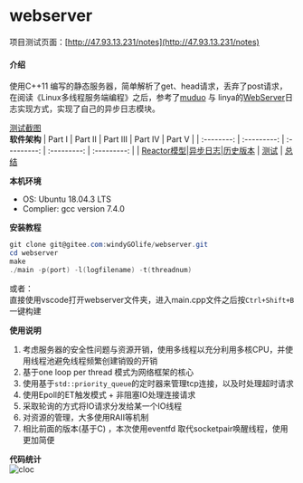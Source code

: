 <!--
 * @Autor: taobo
 * @Date: 2020-06-01 23:18:18
 * @LastEditTime: 2020-12-22 13:36:02
 * @Description: file content
--> 
# webserver

项目测试页面：[http://47.93.13.231/notes](http://47.93.13.231/notes)


#### 介绍
使用C++11 编写的静态服务器，简单解析了get、head请求，丢弃了post请求， 在阅读《Linux多线程服务端编程》之后，参考了[muduo](https://github.com/chenshuo/muduo) 与 linya的[WebServer](https://github.com/linyacool/WebServer)日志实现方式，实现了自己的异步日志模块。    

[测试截图](https://gitee.com/windyGOlife/webserver/blob/master/example/test_page.png)  
**软件架构**
| Part Ⅰ | Part Ⅱ | Part Ⅲ | Part Ⅳ | Part Ⅴ | 
| :--------: | :---------: | :---------: | :---------: | :---------: | 
| [Reactor模型](./Reactor)|[异步日志](./Log)|[历史版本](https://gitee.com/windyGOlife/webserver/tree/master) | [测试](./WebBench/测试.md) | [总结](./总结.md)   

**本机环境**
* OS:  Ubuntu 18.04.3 LTS
* Complier: gcc version 7.4.0  

**安装教程**  
```powershell
git clone git@gitee.com:windyGOlife/webserver.git
cd webserver
make
./main -p(port) -l(logfilename) -t(threadnum)
```
或者：  
直接使用vscode打开webserver文件夹，进入main.cpp文件之后按`Ctrl+Shift+B`一键构建

**使用说明**

1.  考虑服务器的安全性问题与资源开销，使用多线程以充分利用多核CPU，并使用线程池避免线程频繁创建销毁的开销
2.  基于one loop per thread 模式为网络框架的核心
3.  使用基于`std::priority_queue`的定时器来管理tcp连接，以及时处理超时请求
4.  使用Epoll的ET触发模式 + 非阻塞IO处理连接请求
5.  采取轮询的方式将IO请求分发给某一个IO线程
6.  对资源的管理，大多使用RAII等机制
7.  相比前面的版本(基于C) ，本次使用eventfd 取代socketpair唤醒线程，使用更加简便

**代码统计**  
![cloc](https://gitee.com/windyGOlife/webserver/raw/master/example/code.png)
